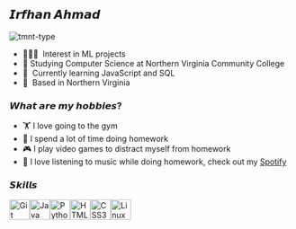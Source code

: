 ## 𝙄𝙧𝙛𝙝𝙖𝙣 𝘼𝙝𝙢𝙖𝙙
![tmnt-type](https://github.com/iahmad03/iahmad03/assets/148810603/43fe6b88-7561-4de4-9480-0cd84a1689e9)

- 👨🏻‍💻  Interest in ML projects
- 🏫  Studying Computer Science at Northern Virginia Community College
- 🧠  Currently learning JavaScript and SQL 
- 📍  Based in Northern Virginia

### 𝙒𝙝𝙖𝙩 𝙖𝙧𝙚 𝙢𝙮 𝙝𝙤𝙗𝙗𝙞𝙚𝙨?
- 🏋️  I love going to the gym
- 📝  I spend a lot of time doing homework
- 🎮  I play video games to distract myself from homework 
- 🎵  I love listening to music while doing homework, check out my [Spotify](https://open.spotify.com/user/killer62389?si=49f143ccd25f4ca2)
### 𝙎𝙠𝙞𝙡𝙡𝙨

<p align="left">
<a href="https://git-scm.com/" target="_blank" rel="noreferrer"><img src="https://raw.githubusercontent.com/danielcranney/readme-generator/main/public/icons/skills/git-colored.svg" width="36" height="36" alt="Git" /></a><a href="https://www.oracle.com/java/" target="_blank" rel="noreferrer"><img src="https://raw.githubusercontent.com/danielcranney/readme-generator/main/public/icons/skills/java-colored.svg" width="36" height="36" alt="Java" /></a><a href="https://www.python.org/" target="_blank" rel="noreferrer"><img src="https://raw.githubusercontent.com/danielcranney/readme-generator/main/public/icons/skills/python-colored.svg" width="36" height="36" alt="Python" /></a><a href="https://developer.mozilla.org/en-US/docs/Glossary/HTML5" target="_blank" rel="noreferrer"><img src="https://raw.githubusercontent.com/danielcranney/readme-generator/main/public/icons/skills/html5-colored.svg" width="36" height="36" alt="HTML5" /></a><a href="https://www.w3.org/TR/CSS/#css" target="_blank" rel="noreferrer"><img src="https://raw.githubusercontent.com/danielcranney/readme-generator/main/public/icons/skills/css3-colored.svg" width="36" height="36" alt="CSS3" /></a><a href="https://www.linux.org" target="_blank" rel="noreferrer"><img src="https://raw.githubusercontent.com/danielcranney/readme-generator/main/public/icons/skills/linux-colored.svg" width="36" height="36" alt="Linux" /></a>
</p>
